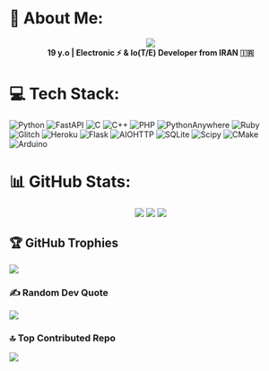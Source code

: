 # 💫 About Me:
<div align="center">
  <img src="https://visitcount.itsvg.in/api?id=PySudo&icon=7&color=5"><br>
  <b>19 y.o | Electronic ⚡️ & Io(T/E) Developer from IRAN 🇮🇷</b>
</div>

# 💻 Tech Stack:

![Python](https://img.shields.io/badge/python-3670A0?style=flat-square&logo=python&logoColor=ffdd54) ![FastAPI](https://img.shields.io/badge/FastAPI-005571?style=flat-square&logo=fastapi) ![C](https://img.shields.io/badge/c-%2300599C.svg?style=flat-square&logo=c&logoColor=white) ![C++](https://img.shields.io/badge/c++-%2300599C.svg?style=flat-square&logo=c%2B%2B&logoColor=white) ![PHP](https://img.shields.io/badge/php-%23777BB4.svg?style=flat-square&logo=php&logoColor=white) ![PythonAnywhere](https://img.shields.io/badge/pythonanywhere-%232F9FD7.svg?style=flat-square&logo=pythonanywhere&logoColor=151515) ![Ruby](https://img.shields.io/badge/ruby-%23CC342D.svg?style=flat-square&logo=ruby&logoColor=white) ![Glitch](https://img.shields.io/badge/glitch-%233333FF.svg?style=flat-square&logo=glitch&logoColor=white) ![Heroku](https://img.shields.io/badge/heroku-%23430098.svg?style=flat-square&logo=heroku&logoColor=white) ![Flask](https://img.shields.io/badge/flask-%23000.svg?style=flat-square&logo=flask&logoColor=white) ![AIOHTTP](https://img.shields.io/badge/iohttp-%232C5bb4.svg?style=flat-square&logo=aiohttp&logoColor=white) ![SQLite](https://img.shields.io/badge/sqlite-%2307405e.svg?style=flat-square&logo=sqlite&logoColor=white) ![Scipy](https://img.shields.io/badge/SciPy-%230C55A5.svg?style=flat-square&logo=scipy&logoColor=%white) ![CMake](https://img.shields.io/badge/CMake-%23008FBA.svg?style=flat-square&logo=cmake&logoColor=white) ![Arduino](https://img.shields.io/badge/-Arduino-00979D?style=for-the-badge&logo=Arduino&logoColor=white)

# 📊 GitHub Stats:
<div align="center">
  <img src="https://github-readme-stats.vercel.app/api?username=PySudo&theme=dark&hide_border=true&include_all_commits=false&count_private=false">
  <img src="https://github-readme-streak-stats.herokuapp.com/?user=PySudo&theme=dark&hide_border=true">
  <img src="https://github-readme-stats.vercel.app/api/top-langs/?username=PySudo&theme=dark&hide_border=true&include_all_commits=false&count_private=false&layout=compact">
</div>

## 🏆 GitHub Trophies
![](https://github-profile-trophy.vercel.app/?username=PySudo&theme=radical&no-frame=false&no-bg=true&margin-w=4)

### ✍️ Random Dev Quote
<img src="https://quotes-github-readme.vercel.app/api?type=horizontal&theme=gruvbox">

### 🔝 Top Contributed Repo
![](https://github-contributor-stats.vercel.app/api?username=PySudo&limit=5&theme=radical&combine_all_yearly_contributions=true)
<!-- Proudly created with GPRM ( https://gprm.itsvg.in ) -->
